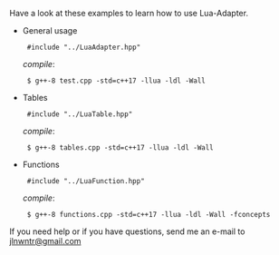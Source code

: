Have a look at these examples to learn how to use Lua-Adapter.


 * General usage
        
        #include "../LuaAdapter.hpp"
   *compile*:  
   
        $ g++-8 test.cpp -std=c++17 -llua -ldl -Wall

 * Tables
 
        #include "../LuaTable.hpp"
   *compile*:   
   
        $ g++-8 tables.cpp -std=c++17 -llua -ldl -Wall

 * Functions
 
        #include "../LuaFunction.hpp"
   *compile*:  
   
        $ g++-8 functions.cpp -std=c++17 -llua -ldl -Wall -fconcepts

If you need help or if you have questions, send me an e-mail to jlnwntr@gmail.com
